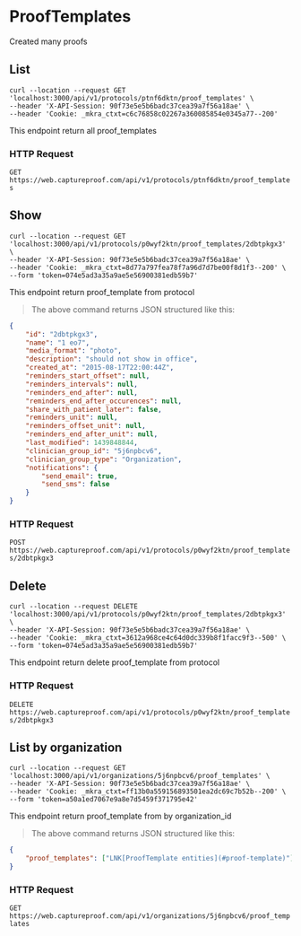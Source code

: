 # ProofTemplates

Created many proofs

## List

```shell
curl --location --request GET 'localhost:3000/api/v1/protocols/ptnf6dktn/proof_templates' \
--header 'X-API-Session: 90f73e5e5b6badc37cea39a7f56a18ae' \
--header 'Cookie: _mkra_ctxt=c6c76858c02267a360085854e0345a77--200'
```

This endpoint return all proof_templates

### HTTP Request

`GET https://web.captureproof.com/api/v1/protocols/ptnf6dktn/proof_templates`


## Show


```shell
curl --location --request GET 'localhost:3000/api/v1/protocols/p0wyf2ktn/proof_templates/2dbtpkgx3' \
--header 'X-API-Session: 90f73e5e5b6badc37cea39a7f56a18ae' \
--header 'Cookie: _mkra_ctxt=8d77a797fea78f7a96d7d7be00f8d1f3--200' \
--form 'token=074e5ad3a35a9ae5e56900381edb59b7'
```

This endpoint return proof_template from protocol

> The above command returns JSON structured like this:

```json
{
    "id": "2dbtpkgx3",
    "name": "1 eo7",
    "media_format": "photo",
    "description": "should not show in office",
    "created_at": "2015-08-17T22:00:44Z",
    "reminders_start_offset": null,
    "reminders_intervals": null,
    "reminders_end_after": null,
    "reminders_end_after_occurences": null,
    "share_with_patient_later": false,
    "reminders_unit": null,
    "reminders_offset_unit": null,
    "reminders_end_after_unit": null,
    "last_modified": 1439848844,
    "clinician_group_id": "5j6npbcv6",
    "clinician_group_type": "Organization",
    "notifications": {
        "send_email": true,
        "send_sms": false
    }
}
```

### HTTP Request

`POST https://web.captureproof.com/api/v1/protocols/p0wyf2ktn/proof_templates/2dbtpkgx3`



## Delete


```shell
curl --location --request DELETE 'localhost:3000/api/v1/protocols/p0wyf2ktn/proof_templates/2dbtpkgx3' \
--header 'X-API-Session: 90f73e5e5b6badc37cea39a7f56a18ae' \
--header 'Cookie: _mkra_ctxt=3612a968ce4c64d0dc339b8f1facc9f3--500' \
--form 'token=074e5ad3a35a9ae5e56900381edb59b7'
```

This endpoint return delete proof_template from protocol

### HTTP Request

`DELETE https://web.captureproof.com/api/v1/protocols/p0wyf2ktn/proof_templates/2dbtpkgx3`


## List by organization

```shell
curl --location --request GET 'localhost:3000/api/v1/organizations/5j6npbcv6/proof_templates' \
--header 'X-API-Session: 90f73e5e5b6badc37cea39a7f56a18ae' \
--header 'Cookie: _mkra_ctxt=ff13b0a559156893501ea2dc69c7b52b--200' \
--form 'token=a50a1ed7067e9a8e7d5459f371795e42'
```


This endpoint return proof_template from by organization_id

> The above command returns JSON structured like this:

```json
{
    "proof_templates": ["LNK[ProofTemplate entities](#proof-template)"]
}
```

### HTTP Request

`GET https://web.captureproof.com/api/v1/organizations/5j6npbcv6/proof_templates`
